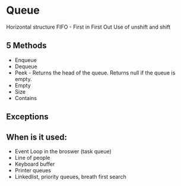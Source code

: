 # Queue

Horizontal structure 
FIFO - First in First Out
Use of unshift and shift

## 5 Methods

- Enqueue
- Dequeue
- Peek - Returns the head of the queue. Returns null if the queue is empty.
- Empty
- Size 
- Contains


## Exceptions

## When is it used:

- Event Loop in the broswer (task queue)
- Line of people
- Keyboard buffer
- Printer queues 
- Linkedlist, priority queues, breath first search

